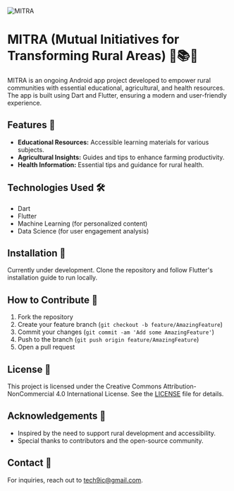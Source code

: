 ![MITRA](https://github.com/user-attachments/assets/5a82aa77-8d06-464b-aabf-828fd08af853)

# MITRA (Mutual Initiatives for Transforming Rural Areas) 🌾📚💡

MITRA is an ongoing Android app project developed to empower rural communities with essential educational, agricultural, and health resources. The app is built using Dart and Flutter, ensuring a modern and user-friendly experience.

## Features 🚀

- **Educational Resources:** Accessible learning materials for various subjects.
- **Agricultural Insights:** Guides and tips to enhance farming productivity.
- **Health Information:** Essential tips and guidance for rural health.

## Technologies Used 🛠️

- Dart
- Flutter
- Machine Learning (for personalized content)
- Data Science (for user engagement analysis)

## Installation 📲

Currently under development. Clone the repository and follow Flutter's installation guide to run locally.

## How to Contribute 🤝

1. Fork the repository
2. Create your feature branch (`git checkout -b feature/AmazingFeature`)
3. Commit your changes (`git commit -am 'Add some AmazingFeature'`)
4. Push to the branch (`git push origin feature/AmazingFeature`)
5. Open a pull request

## License 📝

This project is licensed under the Creative Commons Attribution-NonCommercial 4.0 International License. See the [LICENSE](LICENSE) file for details.


## Acknowledgements 🙏

- Inspired by the need to support rural development and accessibility.
- Special thanks to contributors and the open-source community.

## Contact 📧

For inquiries, reach out to [tech9ic@gmail.com](mailto:tech9ic@gmail.com).
